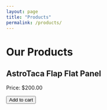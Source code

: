 ```yaml
---
layout: page
title: "Products"
permalink: /products/
---
```


# Our Products

<!-- Example Product -->
<div>
  <h2>AstroTaca Flap Flat Panel</h2>
  <p>Price: $200.00</p>
  <button
    class="snipcart-add-item"
    data-item-id="flap-flat-panel"
    data-item-name="AstroTaca Flap Flat Panel"
    data-item-price="200.00"
    data-item-url="/products/"
    data-item-description="A reliable flat panel for astrophotography">
    Add to cart
  </button>
</div>
